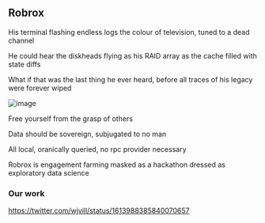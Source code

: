 ## Robrox

His terminal flashing endless logs the colour of television, tuned to a dead channel

He could hear the diskheads flying as his RAID array as the cache filled with state diffs

What if that was the last thing he ever heard, before all traces of his legacy were forever wiped 

![image](https://user-images.githubusercontent.com/16990562/212441889-399d10b4-b7d0-4b21-b162-d3e306250664.png)

Free yourself from the grasp of others

Data should be sovereign, subjugated to no man

All local, oranically queried, no rpc provider necessary

Robrox is engagement farming masked as a hackathon dressed as exploratory data science

### Our work

https://twitter.com/wjvill/status/1613988385840070657
